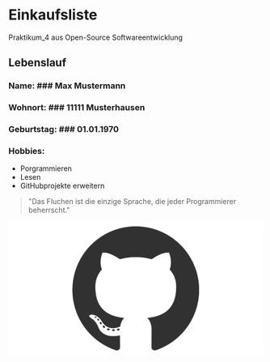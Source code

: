 
# Einkaufsliste
Praktikum_4 aus Open-Source Softwareentwicklung

## Lebenslauf

### Name: ### Max Mustermann
### Wohnort: ### 11111 Musterhausen
### Geburtstag: ### 01.01.1970
### Hobbies: ###


* Porgrammieren
* Lesen
* GitHubprojekte erweitern

>"Das Fluchen ist die einzige Sprache, die jeder Programmierer beherrscht."

![Alternativtext](/github-mark.png "GitHub Logo")